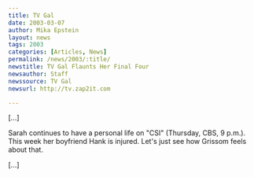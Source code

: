 ```yaml
---
title: TV Gal
date: 2003-03-07
author: Mika Epstein
layout: news
tags: 2003
categories: [Articles, News]
permalink: /news/2003/:title/
newstitle: TV Gal Flaunts Her Final Four  
newsauthor: Staff  
newssource: TV Gal  
newsurl: http://tv.zap2it.com  

---
```

[...]

Sarah continues to have a personal life on "CSI" (Thursday, CBS, 9 p.m.). This week her boyfriend Hank is injured. Let's just see how Grissom feels about that.

[...]


